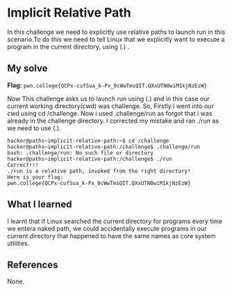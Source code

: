 # Implicit Relative Path
In this challenge we need to explicitly use relative paths to launch run in this scenario.To do this
we need to tell Linux that we explicitly want to execute a program in the current directory, using (.) .

## My solve
**Flag:** `pwn.college{QCPx-cufSua_k-Px_0cWwTmsQIT.QXxUTN0wiM1kjNzEzW}`

Now This challenge asks us to launch run using (.) and in this case our current working directory(cwd) was challenge. 
So, Firstly i went into our cwd using cd /challenge. Now i used .challenge/run as forgot that i was already in the 
challenge directory. I corrected my mistake and ran ./run as we need to use (.).

```
hacker@paths~implicit-relative-path:~$ cd /challenge
hacker@paths~implicit-relative-path:/challenge$ .challenge/run
bash: .challenge/run: No such file or directory
hacker@paths~implicit-relative-path:/challenge$ ./run
Correct!!!
./run is a relative path, invoked from the right directory!
Here is your flag:
pwn.college{QCPx-cufSua_k-Px_0cWwTmsQIT.QXxUTN0wiM1kjNzEzW}
```

## What I learned

I learnt that if Linux searched the current directory for programs every time we entera naked path, we could 
accidentally execute programs in our current directory that happened to have the same names as core system utilities.

## References 
None.

